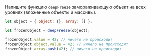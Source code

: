 Напишите функцию `deepFreeze` замораживающую объект на всех уровнях (вложенные объекты и массивы).

```js
let object = { object: {}, array: [] };

let frozenObject = deepFreeze(object);

frozenObject.value = 42; // ничего не происходит
frozenObject.object.value = 42; // ничего не происходит
frozenObject.array.push(42); // ничего не происходит
```